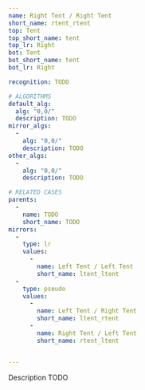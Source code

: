 ```yaml
---
name: Right Tent / Right Tent
short_name: rtent_rtent
top: Tent
top_short_name: tent
top_lr: Right
bot: Tent
bot_short_name: tent
bot_lr: Right

recognition: TODO

# ALGORITHMS
default_alg:
  alg: "0,0/"
  description: TODO
mirror_algs:
  -
    alg: "0,0/"
    description: TODO
other_algs:
  -
    alg: "0,0/"
    description: TODO

# RELATED CASES
parents:
  -
    name: TODO
    short_name: TODO
mirrors:
  -
    type: lr
    values: 
      -
        name: Left Tent / Left Tent
        short_name: ltent_ltent
  -
    type: pseudo
    values: 
      -
        name: Left Tent / Right Tent
        short_name: ltent_rtent
      -
        name: Right Tent / Left Tent
        short_name: rtent_ltent


---
```


Description TODO

